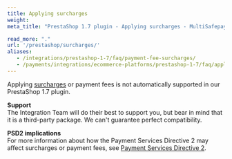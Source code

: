 ```yaml
---
title: Applying surcharges
weight:
meta_title: "PrestaShop 1.7 plugin - Applying surcharges - MultiSafepay Docs"

read_more: "."
url: '/prestashop/surcharges/'
aliases: 
   - /integrations/prestashop-1-7/faq/payment-fee-surcharges/
   - /payments/integrations/ecommerce-platforms/prestashop-1-7/faq/applying-surcharges/
---
```


Applying [surcharges](/security-and-legal/payment-regulations/about-surcharges/) or payment fees is not automatically supported in our PrestaShop 1.7 plugin.

**Support**  
The Integration Team will do their best to support you, but bear in mind that it is a third-party package. We can't guarantee perfect compatibility.

**PSD2 implications**  
For more information about how the Payment Services Directive 2 may affect surcharges or payment fees, see [Payment Services Directive 2](/security-and-legal/payment-regulations/about-payment-service-directive-2).